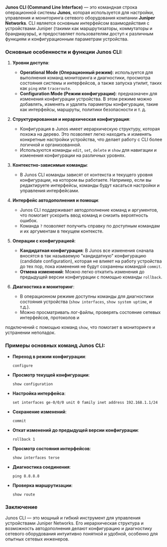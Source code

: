 **Junos CLI (Command Line Interface)** — это командная строка операционной системы **Junos**, которая используется для настройки, управления и мониторинга сетевого оборудования компании **Juniper Networks**. CLI является основным интерфейсом взаимодействия с устройствами Juniper (такими как маршрутизаторы, коммутаторы и брандмауэры), и предоставляет пользователям доступ к различным функциям и конфигурационным параметрам устройства.

### Основные особенности и функции Junos CLI:

1. **Уровни доступа**:
   - **Operational Mode (Операционный режим)**: используется для выполнения команд мониторинга и диагностики, просмотра состояния системы и интерфейсов, а также запуска утилит, таких как `ping` или `traceroute`.
   - **Configuration Mode (Режим конфигурации)**: предназначен для изменения конфигурации устройства. В этом режиме можно добавлять, изменять и удалять параметры конфигурации, такие как интерфейсы, маршруты, политики безопасности и т. д.

2. **Структурированная и иерархическая конфигурация**:
   - Конфигурация в Junos имеет иерархическую структуру, которая похожа на дерево. Это позволяет легко находить и изменять конкретные настройки устройства, что делает работу с CLI более логичной и организованной.
   - Используются команды `edit`, `set`, `delete` и `show` для навигации и изменения конфигурации на различных уровнях.

3. **Контекстно-зависимые команды**:
   - В Junos CLI команды зависят от контекста и текущего уровня конфигурации, на котором вы работаете. Например, если вы редактируете интерфейсы, команды будут касаться настройки и управления интерфейсами.

4. **Интерфейс автодополнения и помощи**:
   - Junos CLI поддерживает автодополнение команд и аргументов, что помогает ускорить ввод команд и снизить вероятность ошибок.
   - Команда `?` позволяет получить справку по доступным командам и их аргументам в текущем контексте.

5. **Операции с конфигурацией**:
   - **Кандидатная конфигурация**: В Junos все изменения сначала вносятся в так называемую "кандидатную" конфигурацию (candidate configuration), которая не влияет на работу устройства до тех пор, пока изменения не будут сохранены командой `commit`.
   - **Отмена изменений**: Можно легко откатить изменения до предыдущей версии конфигурации с помощью команды `rollback`.

6. **Диагностика и мониторинг**:
   - В операционном режиме доступны команды для диагностики состояния устройства (`show interfaces`, `show system uptime`, и т.д.).
   - Можно просматривать лог-файлы, проверять состояние сетевых интерфейсов, протоколов и

подключений с помощью команд `show`, что помогает в мониторинге и устранении неполадок.

### Примеры основных команд Junos CLI:

- **Переход в режим конфигурации**:
  ```
  configure
  ```
- **Просмотр текущей конфигурации**:
  ```
  show configuration
  ```
- **Настройка интерфейса**:
  ```
  set interfaces ge-0/0/0 unit 0 family inet address 192.168.1.1/24
  ```
- **Сохранение изменений**:
  ```
  commit
  ```
- **Откат изменений до предыдущей версии конфигурации**:
  ```
  rollback 1
  ```
- **Просмотр состояния интерфейсов**:
  ```
  show interfaces terse
  ```
- **Диагностика соединения**:
  ```
  ping 8.8.8.8
  ```
- **Проверка маршрутизации**:
  ```
  show route
  ```

### Заключение
Junos CLI — это мощный и гибкий инструмент для управления устройствами Juniper Networks. Его иерархическая структура и возможность автодополнения делают конфигурацию и диагностику сетевого оборудования интуитивно понятной и удобной, особенно для опытных сетевых инженеров.